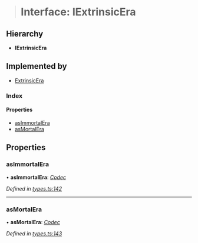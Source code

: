 > # Interface: IExtrinsicEra

## Hierarchy

* **IExtrinsicEra**

## Implemented by

* [ExtrinsicEra](../classes/_type_extrinsicera_.extrinsicera.md)

### Index

#### Properties

* [asImmortalEra](_types_.iextrinsicera.md#asimmortalera)
* [asMortalEra](_types_.iextrinsicera.md#asmortalera)

## Properties

###  asImmortalEra

• **asImmortalEra**: *[Codec](_types_.codec.md)*

*Defined in [types.ts:142](https://github.com/polkadot-js/api/blob/9c48e40/packages/types/src/types.ts#L142)*

___

###  asMortalEra

• **asMortalEra**: *[Codec](_types_.codec.md)*

*Defined in [types.ts:143](https://github.com/polkadot-js/api/blob/9c48e40/packages/types/src/types.ts#L143)*